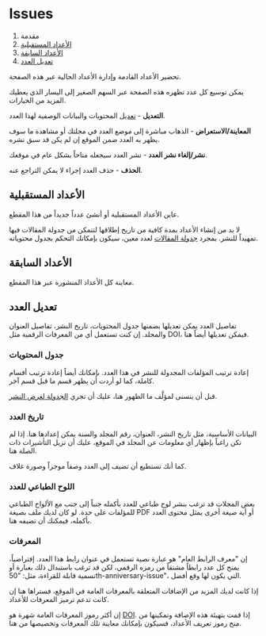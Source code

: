 ﻿# Issues

1. مقدمة
2. [الأعداد المستقبلية](issue-management.md#future-issues)
3. [الأعداد السابقة](issue-management.md#back-issues)
4. [تعديل العدد](issue-management.md#edit-issue)

تحضير الأعداد القادمة وإدارة الأعداد الحالية عبر هذه الصفحة.

يمكن توسيع كل عدد تظهره هذه الصفحة عبر السهم الصغير إلى اليسار الذي يعطيك المزيد من الخيارات.

**التعديل** - [تعديل](issue-management.md#edit-issue) المحتويات والبيانات الوصفية لهذا العدد.

**المعاينة/الاستعراض** - الذهاب مباشرة إلى موضع العدد في مجلتك أو مشاهدة ما سوف يظهر به العدد ضمن الموقع إن لم يكن قد سبق نشره.

**نشر/إلغاء نشر العدد** - نشر العدد سيجعله متاحاً بشكل عام في موقعك.

**الحذف** - حذف العدد إجراء لا يمكن التراجع عنه.

## <a name="future-issues"></a>الأعداد المستقبلية

عاين الأعداد المستقبلية أو أنشئ عدداً جديداً من هذا المقطع.

لا بد من إنشاء الأعداد بمدة كافية من تاريخ إطلاقها لتتمكن من جدولة المقالات فيها تمهيداً للنشر. بمجرد [جدولة المقالات](editorial-workflow/production.md#publish) لعدد معين، سيكون بإمكانك التحكم بجدول محتوياته.

## <a name="back-issues"></a>الأعداد السابقة

معاينة كل الأعداد المنشورة عبر هذا المقطع.

## <a name="edit-issue"></a>تعديل العدد

تفاصيل العدد يمكن تعديلها بضمنها جدول المحتويات، تاريخ النشر، تفاصيل العنوان والمجلد. إن كنت تستعمل أي من المعرفات الرقمية مثل DOI، فيمكن تعديلها أيضاً هنا.

### <a name="edit-issue-toc"></a>جدول المحتويات

إعادة ترتيب المؤلفات المجدولة للنشر في هذا العدد. بإمكانك أيضاً إعادة ترتيب أقسام كاملة، كما لو أردت أن يظهر قسم ما قبل قسم آخر.

قبل أن يتسنى لمؤلَّف ما الظهور هنا، عليك أن تجري [الجدولة لغرض النشر](editorial-workflow/production.md#publish).

### <a name="edit-issue-data"></a>تاريخ العدد

البيانات الأساسية، مثل تاريخ النشر، العنوان، رقم المجلد والسنة يمكن إعدادها هنا. إذا لم تكن راغباً بإظهار أي معلومات عن المجلد في الموقع، عليك أن تزيل التأشيرات ذات الصلة هنا.

كما أنك تستطيع أن تضيف إلى العدد وصفاً موجزاً وصورة غلاف.

### <a name="edit-issue-galley"></a>اللوح الطباعي للعدد

بعض المجلات قد ترغب بنشر لوح طباعي للعدد بأكمله جنباً إلى جنب مع الألواح الطباعي للمؤلفات على حدة. لو كان لديك ملف بصيغة PDF أو أية صيغة أخرى يمثل محتوى العدد بأكمله، فيمكنك أن تضيفه هنا.

### <a name="edit-issue-identifiers"></a>المعرفات

إن "معرف الرابط العام" هو عبارة نصية تستعمل في عنوان رابط هذا العدد. إفتراضياً، يمنح كل عدد رابطاً مشتقاً من رمزه الرقمي، لكن قد ترغب باستبدال ذلك بعبارة أو تسمية قابلة للقراءة، مثل: "50th-anniversary-issue"، التي يكون لها وقع أفضل.

إذا كانت لديك المزيد من الإضافات المتعلقة بالمعرفات العامة في الموقع، فستراها هنا إن كانت تدعم ترميز المعرفات للأعداد.

إن أكثر رموز المعرفات العامة شهرة هو [DOI](https://www.doi.org/). إذا قمت بتهيئة هذه الإضافة وتمكينها من منح رموز تعريف الأعداد، فسيكون بإمكانك معاينة تلك المعرفات وتخصيصها من هنا.
